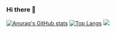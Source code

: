 ### Hi there 👋

<!--
**Theis-Mathiassen/Theis-Mathiassen** is a ✨ _special_ ✨ repository because its `README.md` (this file) appears on your GitHub profile.

Here are some ideas to get you started:

- 🔭 I’m currently working on ...
- 🌱 I’m currently learning ...
- 👯 I’m looking to collaborate on ...
- 🤔 I’m looking for help with ...
- 💬 Ask me about ...
- 📫 How to reach me: ...
- 😄 Pronouns: ...
- ⚡ Fun fact: ...
-->

[![Anurag's GitHub stats](https://github-readme-stats.vercel.app/api?username=theis-mathiassen&hide=stars,issues&count_private=true&show_icons=true&theme=github_dark&border_color=30363d)](https://github.com/theis-mathiassen)
[![Top Langs](https://github-readme-stats.vercel.app/api/top-langs/?username=theis-mathiassen&hide=php&langs_count=6&layout=compact&theme=github_dark&border_color=30363d)](https://github.com/theis-mathiassen)
![](https://github-readme-streak-stats.herokuapp.com/?user=theis-mathiassen&theme=github_dark&hide_border=false)<br/>


